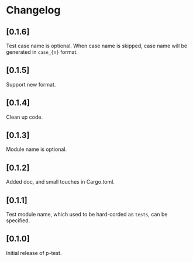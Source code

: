 # Changelog

## [0.1.6]
Test case name is optional. When case name is skipped, case name will be generated in `case_{n}` format.

## [0.1.5]
Support new format.

## [0.1.4]
Clean up code.

## [0.1.3]
Module name is optional.

## [0.1.2]
Added doc, and small touches in Cargo.toml.

## [0.1.1]
Test module name, which used to be hard-corded as `tests`, can be specified.

## [0.1.0]
Initial release of p-test.
